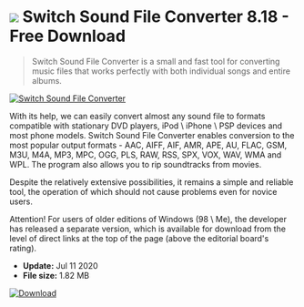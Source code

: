 # ![](https://cdn.softexe.net/static/icon/win.gif) Switch Sound File Converter 8.18 - Free Download

> Switch Sound File Converter is a small and fast tool for converting music files that works perfectly with both individual songs and entire albums.

[![Switch Sound File Converter](https://gallery.dpcdn.pl/imgc/Tools/2547/g_-_420x350_1.5_-_x20110407170113_00.jpg)](https://softexe.net/win/multimedia/audio-utilities/switch-sound-file-converter:hbad.html)

With its help, we can easily convert almost any sound file to formats compatible with stationary DVD players, iPod \ iPhone \ PSP devices and most phone models. Switch Sound File Converter enables conversion to the most popular output formats - AAC, AIFF, AIF, AMR, APE, AU, FLAC, GSM, M3U, M4A, MP3, MPC, OGG, PLS, RAW, RSS, SPX, VOX, WAV, WMA and WPL. The program also allows you to rip soundtracks from movies.
 
 Despite the relatively extensive possibilities, it remains a simple and reliable tool, the operation of which should not cause problems even for novice users.
 
 Attention!
 For users of older editions of Windows (98 \ Me), the developer has released a separate version, which is available for download from the level of direct links at the top of the page (above the editorial board's rating).


- **Update:** Jul 11 2020
- **File size:** 1.82 MB

[![Download](https://cdn.softexe.net/static/img/download.png)](https://softexe.net/win/multimedia/audio-utilities/switch-sound-file-converter:hbad.html)

